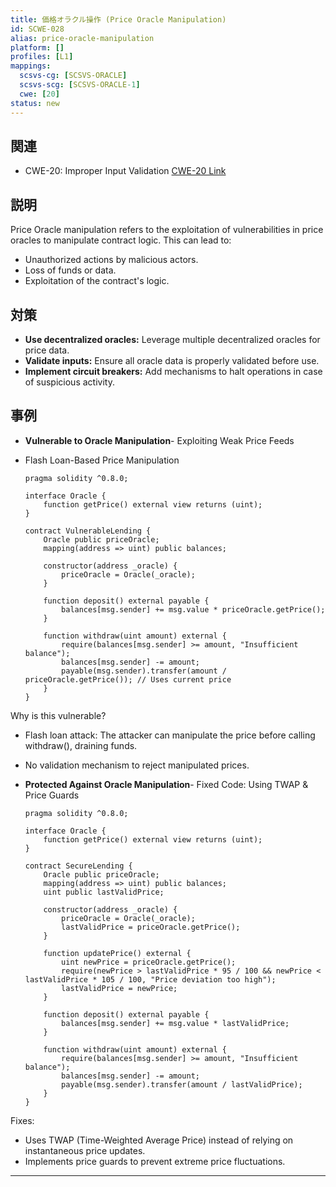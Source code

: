 ```yaml
---
title: 価格オラクル操作 (Price Oracle Manipulation)
id: SCWE-028
alias: price-oracle-manipulation
platform: []
profiles: [L1]
mappings:
  scsvs-cg: [SCSVS-ORACLE]
  scsvs-scg: [SCSVS-ORACLE-1]
  cwe: [20]
status: new
---
```


## 関連
- CWE-20: Improper Input Validation
  [CWE-20 Link](https://cwe.mitre.org/data/definitions/20.html)

## 説明
Price Oracle manipulation refers to the exploitation of vulnerabilities in price oracles to manipulate contract logic. This can lead to:
- Unauthorized actions by malicious actors.
- Loss of funds or data.
- Exploitation of the contract's logic.

## 対策
- **Use decentralized oracles:** Leverage multiple decentralized oracles for price data.
- **Validate inputs:** Ensure all oracle data is properly validated before use.
- **Implement circuit breakers:** Add mechanisms to halt operations in case of suspicious activity.

## 事例
- **Vulnerable to Oracle Manipulation**- Exploiting Weak Price Feeds

- Flash Loan-Based Price Manipulation

    ```solidity
    pragma solidity ^0.8.0;

    interface Oracle {
        function getPrice() external view returns (uint);
    }

    contract VulnerableLending {
        Oracle public priceOracle;
        mapping(address => uint) public balances;

        constructor(address _oracle) {
            priceOracle = Oracle(_oracle);
        }

        function deposit() external payable {
            balances[msg.sender] += msg.value * priceOracle.getPrice();
        }

        function withdraw(uint amount) external {
            require(balances[msg.sender] >= amount, "Insufficient balance");
            balances[msg.sender] -= amount;
            payable(msg.sender).transfer(amount / priceOracle.getPrice()); // Uses current price
        }
    }
    ```

Why is this vulnerable?

- Flash loan attack: The attacker can manipulate the price before calling withdraw(), draining funds.
- No validation mechanism to reject manipulated prices.

- **Protected Against Oracle Manipulation**- Fixed Code: Using TWAP & Price Guards

    ```solidity
    pragma solidity ^0.8.0;

    interface Oracle {
        function getPrice() external view returns (uint);
    }

    contract SecureLending {
        Oracle public priceOracle;
        mapping(address => uint) public balances;
        uint public lastValidPrice;

        constructor(address _oracle) {
            priceOracle = Oracle(_oracle);
            lastValidPrice = priceOracle.getPrice();
        }

        function updatePrice() external {
            uint newPrice = priceOracle.getPrice();
            require(newPrice > lastValidPrice * 95 / 100 && newPrice < lastValidPrice * 105 / 100, "Price deviation too high");
            lastValidPrice = newPrice;
        }

        function deposit() external payable {
            balances[msg.sender] += msg.value * lastValidPrice;
        }

        function withdraw(uint amount) external {
            require(balances[msg.sender] >= amount, "Insufficient balance");
            balances[msg.sender] -= amount;
            payable(msg.sender).transfer(amount / lastValidPrice);
        }
    }
    ```

Fixes:
- Uses TWAP (Time-Weighted Average Price) instead of relying on instantaneous price updates.
- Implements price guards to prevent extreme price fluctuations.
---
